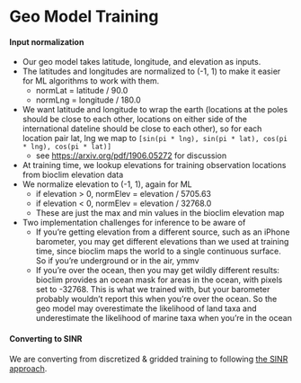 # Geo Model Training

#### Input normalization

- Our geo model takes latitude, longitude, and elevation as inputs.
- The latitudes and longitudes are normalized to (-1, 1) to make it easier for ML algorithms to work with them. 
  - normLat = latitude / 90.0
  - normLng = longitude / 180.0
- We want latitude and longitude to wrap the earth (locations at the poles should be close to each other, locations on either side of the international dateline should be close to each other), so for each location pair lat, lng we map to `[sin(pi * lng), sin(pi * lat), cos(pi * lng), cos(pi * lat)]`
  - see https://arxiv.org/pdf/1906.05272 for discussion
- At training time, we lookup elevations for training observation locations from bioclim elevation data
- We normalize elevation to (-1, 1), again for ML
  - if elevation > 0, normElev = elevation / 5705.63
  - if elevation < 0, normElev = elevation / 32768.0
  - These are just the max and min values in the bioclim elevation map
- Two implementation challenges for inference to be aware of
  - If you’re getting elevation from a different source, such as an iPhone barometer, you may get different elevations than we used at training time, since bioclim maps the world to a single continuous surface. So if you’re underground or in the air, ymmv
  - If you’re over the ocean, then you may get wildly different results: bioclim provides an ocean mask for areas in the ocean, with pixels set to -32768. This is what we trained with, but your barometer probably wouldn’t report this when you’re over the ocean. So the geo model may overestimate the likelihood of land taxa and underestimate the likelihood of marine taxa when you’re in the ocean

#### Converting to SINR

We are converting from discretized & gridded training to following [the SINR approach](https://arxiv.org/abs/2306.02564).